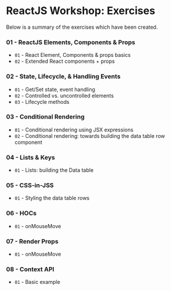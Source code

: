 # ReactJS Workshop: Exercises

Below is a summary of the exercises which have been created.

### 01 - ReactJS Elements, Components & Props
- `01` - React Element, Components & props basics
- `02` - Extended React components + props

### 02 - State, Lifecycle, & Handling Events
- `01` - Get/Set state, event handling
- `02` - Controlled vs. uncontrolled elements
- `03` - Lifecycle methods

### 03 - Conditional Rendering
- `01` - Conditional rendering using JSX expressions
- `02` - Conditional rendering: towards building the data table row component

### 04 - Lists & Keys
- `01` - Lists: building the Data table

### 05 - CSS-in-JSS
- `01` - Styling the data table rows

### 06 - HOCs
- `01` - onMouseMove

### 07 - Render Props
- `01` - onMouseMove

### 08 - Context API
- `01` - Basic example

<!-- ### xx - Compound Components
### xx - Redux Action Creators & Reducers
### xx - Redux Selectors
### xx - Redux Sagas -->
